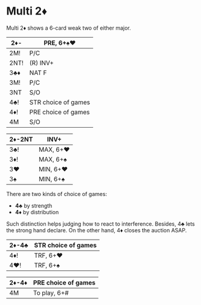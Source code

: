 # Multi 2♦

Multi 2♦ shows a 6-card weak two of either major.

| 2♦-  | PRE, 6+♠♥ |
|------|-----------|
| 2M!  | P/C
| 2NT! | (R) INV+
| 3♣♦  | NAT F
| 3M!  | P/C
| 3NT  | S/O
| 4♣!  | STR choice of games
| 4♦!  | PRE choice of games
| 4M   | S/O

| 2♦-2NT | INV+ |
|--------|------|
| 3♣!    | MAX, 6+♥
| 3♦!    | MAX, 6+♠
| 3♥     | MIN, 6+♥
| 3♠     | MIN, 6+♠

There are two kinds of choice of games:

- **4♣** by strength
- **4♦** by distribution

Such distinction helps judging how to react to interference.  Besides, 4♣ lets
the strong hand declare.  On the other hand, 4♦ closes the auction ASAP.

| 2♦-4♣ | STR choice of games |
|-------|---------------------|
| 4♦!   | TRF, 6+♥            |
| 4♥!   | TRF, 6+♠            |

| 2♦-4♦ | PRE choice of games |
|-------|---------------------|
| 4M    | To play, 6+#        |
